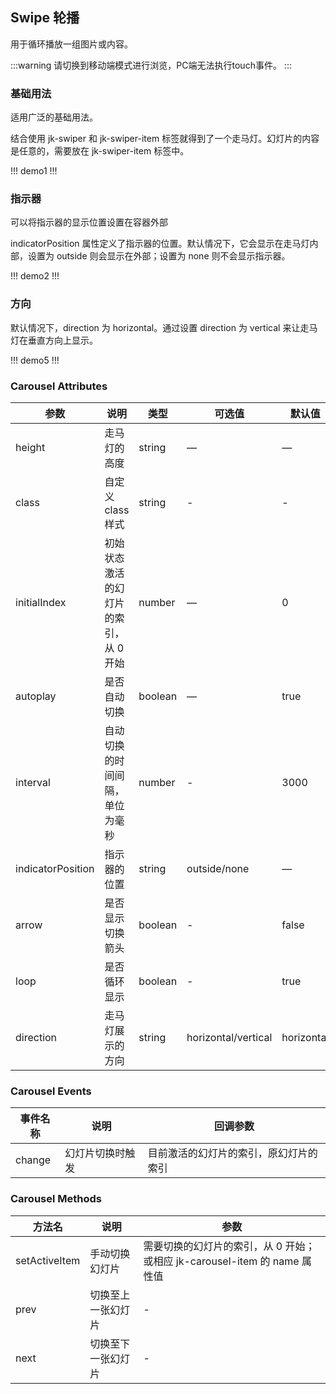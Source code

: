 ## Swipe 轮播

用于循环播放一组图片或内容。

:::warning
请切换到移动端模式进行浏览，PC端无法执行touch事件。
:::

### 基础用法

适用广泛的基础用法。

结合使用 jk-swiper 和 jk-swiper-item 标签就得到了一个走马灯。幻灯片的内容是任意的，需要放在 jk-swiper-item 标签中。

!!! demo1 !!!

### 指示器

可以将指示器的显示位置设置在容器外部

indicatorPosition 属性定义了指示器的位置。默认情况下，它会显示在走马灯内部，设置为 outside 则会显示在外部；设置为 none 则不会显示指示器。

!!! demo2 !!!

### 方向

默认情况下，direction 为 horizontal。通过设置 direction 为 vertical 来让走马灯在垂直方向上显示。

!!! demo5 !!!

### Carousel Attributes

| 参数              | 说明                                  | 类型    | 可选值              | 默认值     |
| ----------------- | ------------------------------------- | ------- | ------------------- | ---------- |
| height            | 走马灯的高度                          | string  | —                   | —          |
| class             | 自定义 class 样式                     | string  | -                   | -          |
| initialIndex      | 初始状态激活的幻灯片的索引，从 0 开始 | number  | —                   | 0          |
| autoplay          | 是否自动切换                          | boolean | —                   | true       |
| interval          | 自动切换的时间间隔，单位为毫秒        | number  | -                   | 3000       |
| indicatorPosition | 指示器的位置                          | string  | outside/none        | —          |
| arrow             | 是否显示切换箭头                      | boolean | -                   | false      |
| loop              | 是否循环显示                          | boolean | -                   | true       |
| direction         | 走马灯展示的方向                      | string  | horizontal/vertical | horizontal |

### Carousel Events

| 事件名称 | 说明             | 回调参数                               |
| -------- | ---------------- | -------------------------------------- |
| change   | 幻灯片切换时触发 | 目前激活的幻灯片的索引，原幻灯片的索引 |

### Carousel Methods

| 方法名        | 说明               | 参数                                                                      |
| ------------- | ------------------ | ------------------------------------------------------------------------- |
| setActiveItem | 手动切换幻灯片     | 需要切换的幻灯片的索引，从 0 开始；或相应 jk-carousel-item 的 name 属性值 |
| prev          | 切换至上一张幻灯片 | -                                                                         |
| next          | 切换至下一张幻灯片 | -                                                                         |
